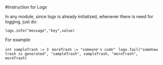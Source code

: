 #Instruction for Logx

In any module, since logx is already initialized, whenever
there is need for logging, just do:

`logx.info("message","key",value)
`


For example:

`int sampleTrash := 3
`
`moreTrash := "someone's code"
`
`logx.fail("somehow trash is generated", "sampleTrash", sampleTrash, "moreTrash", moreTrash)`